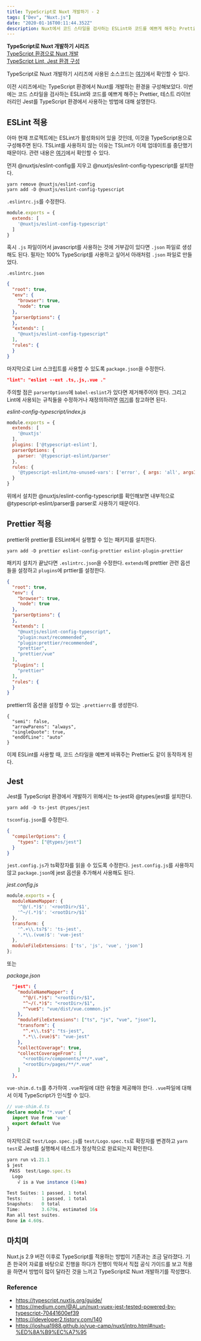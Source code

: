 ```yaml
---
title: TypeScript로 Nuxt 개발하기 - 2
tags: ["Dev", "Nuxt.js"]
date: "2020-01-16T00:11:44.352Z"
description: Nuxt에서 코드 스타일을 검사하는 ESLint와 코드를 예쁘게 해주는 Prettier, 테스트 라이브러리인 Jest를 TypeScript 환경에서 사용해봅니다.
---
```


**TypeScript로 Nuxt 개발하기 시리즈**\
[TypeScript 환경으로 Nuxt 개발](https://jhyeok.com/nuxt-with-typescript/)\
[TypeScript Lint, Jest 환경 구성](https://jhyeok.com/nuxt-with-typescript-lint-jest/)

TypeScript로 Nuxt 개발하기 시리즈에 사용된 소스코드는 [여기](https://github.com/JHyeok/nuxt-typescript-sample)에서 확인할 수 있다.

이전 시리즈에서는 TypeScript 환경에서 Nuxt를 개발하는 환경을 구성해보았다. 이번에는 코드 스타일을 검사하는 ESLint와 코드를 예쁘게 해주는 Prettier, 테스트 라이브러리인 Jest를 TypeScript 환경에서 사용하는 방법에 대해 설명한다.

## ESLint 적용

아마 현재 프로젝트에는 ESLint가 활성화되어 있을 것인데, 이것을 TypeScript용으로 구성해주면 된다. TSLint를 사용하지 않는 이유는 TSLint가 이제 업데이트를 중단했기 때문이다. 관련 내용은 [여기](https://github.com/palantir/tslint/issues/4534)에서 확인할 수 있다.

먼저 @nuxtjs/eslint-config를 지우고 @nuxtjs/eslint-config-typescript를 설치한다.

```
yarn remove @nuxtjs/eslint-config
yarn add -D @nuxtjs/eslint-config-typescript
```

`.eslintrc.js`를 수정한다.

```javascript
module.exports = {
  extends: [
    '@nuxtjs/eslint-config-typescript'
  ]
}
```

혹시 `.js` 파일이어서 javascript를 사용하는 것에 거부감이 있다면 `.json` 파일로 생성해도 된다. 필자는 100% TypeScript를 사용하고 싶어서 아래처럼 `.json` 파일로 만들었다.

`.eslintrc.json`

```json
{
  "root": true,
  "env": {
    "browser": true,
    "node": true
  },
  "parserOptions": {
  },
  "extends": [
    "@nuxtjs/eslint-config-typescript"
  ],
  "rules": {
  }
}
```


마지막으로 Lint 스크립트를 사용할 수 있도록 `package.json`을 수정한다.

```json
"lint": "eslint --ext .ts,.js,.vue ."
```

주의할 점은 `parserOptions`에 `babel-eslint`가 있다면 제거해주어야 한다. 그리고 Lint에 사용되는 규칙들을 수정하거나 재정의하려면 [여기](https://github.com/typescript-eslint/typescript-eslint/tree/master/packages/eslint-plugin#supported-rules)를 참고하면 된다.

*eslint-config-typescript/index.js*

```javascript
module.exports = {
  extends: [
    '@nuxtjs'
  ],
  plugins: ['@typescript-eslint'],
  parserOptions: {
    parser: '@typescript-eslint/parser'
  },
  rules: {
    '@typescript-eslint/no-unused-vars': ['error', { args: 'all', argsIgnorePattern: '^_' }]
  }
}
```

위에서 설치한 @nuxtjs/eslint-config-typescript를 확인해보면 내부적으로 @typescript-eslint/parser를 parser로 사용하기 때문이다.

## Prettier 적용

prettier와 prettier를 ESLint에서 실행할 수 있는 패키지를 설치한다.

```
yarn add -D prettier eslint-config-prettier eslint-plugin-prettier
```

패키지 설치가 끝났다면 `.eslintrc.json`을 수정한다. `extends`에 prettier 관련 옵션들을 설정하고 `plugins`에 prttier를 설정한다. 

```json
{
  "root": true,
  "env": {
    "browser": true,
    "node": true
  },
  "parserOptions": {
  },
  "extends": [
    "@nuxtjs/eslint-config-typescript",
    "plugin:nuxt/recommended",
    "plugin:prettier/recommended",
    "prettier",
    "prettier/vue"
  ],
  "plugins": [
    "prettier"
  ],
  "rules": {
  }
}
```

prettierr의 옵션을 설정할 수 있는 `.prettierrc`를 생성한다.

```
{
  "semi": false,
  "arrowParens": "always",
  "singleQuote": true,
  "endOfLine": "auto"
}
```

이제 ESLint를 사용할 때, 코드 스타일을 예쁘게 바꿔주는 Prettier도 같이 동작하게 된다.

## Jest

Jest를 TypeScript 환경에서 개발하기 위해서는 ts-jest와 @types/jest를 설치한다.

```
yarn add -D ts-jest @types/jest
```

`tsconfig.json`를 수정한다.

```json
{
  "compilerOptions": {
    "types": ["@types/jest"]
  }
}
```

`jest.config.js`가 ts확장자를 읽을 수 있도록 수정한다. `jest.config.js`를 사용하지 않고 `package.json`에 jest 옵션을 추가해서 사용해도 된다.

*jest.config.js*

```javascript
module.exports = {
  moduleNameMapper: {
    '^@/(.*)$': '<rootDir>/$1',
    '^~/(.*)$': '<rootDir>/$1'
  },
  transform: {
    '^.+\\.ts?$': 'ts-jest',
    '.*\\.(vue)$': 'vue-jest'
  },
  moduleFileExtensions: ['ts', 'js', 'vue', 'json']
};
```

또는

*package.json*

```json
  "jest": {
    "moduleNameMapper": {
      "^@/(.*)$": "<rootDir>/$1",
      "^~/(.*)$": "<rootDir>/$1",
      "^vue$": "vue/dist/vue.common.js"
    },
    "moduleFileExtensions": ["ts", "js", "vue", "json"],
    "transform": {
      "^.+\\.ts$": "ts-jest",
      ".*\\.(vue)$": "vue-jest"
    },
    "collectCoverage": true,
    "collectCoverageFrom": [
      "<rootDir>/components/**/*.vue",
      "<rootDir>/pages/**/*.vue"
    ]
  },
```

`vue-shim.d.ts`를 추가하여 `.vue`파일에 대한 유형을 제공해야 한다. `.vue`파일에 대해서 이제 TypeScript가 인식할 수 있다.

```typescript
// vue-shim.d.ts
declare module "*.vue" {
  import Vue from 'vue'
  export default Vue
}
```

마지막으로 `test/Logo.spec.js`를 `test/Logo.spec.ts`로 확장자를 변경하고 `yarn test`로 Jest를 실행해서 테스트가 정상적으로 완료되는지 확인한다.

```typescript
yarn run v1.21.1
$ jest
 PASS  test/Logo.spec.ts
  Logo
    √ is a Vue instance (14ms)

Test Suites: 1 passed, 1 total
Tests:       1 passed, 1 total
Snapshots:   0 total
Time:        3.679s, estimated 16s
Ran all test suites.
Done in 4.60s.
```

## 마치며

Nuxt.js 2.9 버전 이후로 TypeScript를 적용하는 방법이 기존과는 조금 달라졌다. 기존 한국어 자료를 바탕으로 진행을 하다가 진행이 막혀서 직접 공식 가이드를 보고 적용을 하면서 방법이 많이 달라진 것을 느끼고 TypeScript로 Nuxt 개발하기를 작성했다.

### Reference
- https://typescript.nuxtjs.org/guide/
- https://medium.com/@Al_un/nuxt-vuex-jest-tested-powered-by-typescript-70441600ef39
- https://ideveloper2.tistory.com/140
- https://joshua1988.github.io/vue-camp/nuxt/intro.html#nuxt-%ED%8A%B9%EC%A7%95